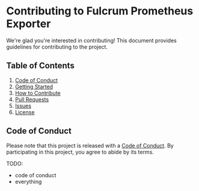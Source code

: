 # Contributing to Fulcrum Prometheus Exporter

We're glad you're interested in contributing! This document provides guidelines for contributing to the project.

## Table of Contents
1. [Code of Conduct](#code-of-conduct)
2. [Getting Started](#getting-started)
3. [How to Contribute](#how-to-contribute)
4. [Pull Requests](#pull-requests)
5. [Issues](#issues)
6. [License](#license)

## Code of Conduct
Please note that this project is released with a [Code of Conduct](CODE_OF_CONDUCT.md). By participating in this project, you agree to abide by its terms.

TODO:
- code of conduct
- everything
